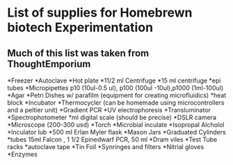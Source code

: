 # List of supplies for Homebrewn biotech Experimentation 
## Much of this list was taken from ThoughtEmporium 

*Freezer
*Autoclave
*Hot plate
*11/2 ml Centrifuge
*15 ml centrifuge 
*epi tubes
*Micropipettes p10 (10ul-0.5 ul), p100 (100ul -10ul),p1000 (1ml-100ul)
*Agar
*Petri Dishes w/ parafilm
(equipment for creating microfluidics)
*heat block 
*Incubator 
*Thermocycler (can be homemade using microcontrollers and a peltier unit)
*Gradient PCR
*UV electrophoresis
*Transluminator 
*Spectrophotometer
*ml digital scale (should be precise)
*DSLR camera 
*Microscope (200-300 usd) 
*Torch 
*Microbial inculate 
*Isopropal Alcholol 
*Inculator lub
*500 ml Erlan Myler flask
*Mason Jars 
*Graduated Cylinders
*tubes 15ml Falcon , 1 1/2 Epinedwarf PCR, 50 ml
*Dram viles
*Test Tube racks 
*autoclave tape
*Tin Foil 
*Synringes and filters
*Nitrial gloves
*Enzymes